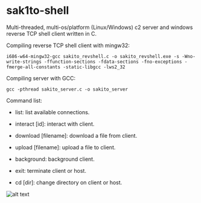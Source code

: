 # sak1to-shell
Multi-threaded, multi-os/platform (Linux/Windows) c2 server and windows reverse TCP shell client written in C.

Compiling reverse TCP shell client with mingw32:
```
i686-w64-mingw32-gcc sakito_revshell.c -o sakito_revshell.exe -s -Wno-write-strings -ffunction-sections -fdata-sections -fno-exceptions -fmerge-all-constants -static-libgcc -lws2_32
```

Compiling server with GCC:
```
gcc -pthread sakito_server.c -o sakito_server
```

Command list:

- list: list available connections.

- interact [id]: interact with client.

- download [filename]: download a file from client.

- upload [filename]: upload a file to client.

- background: background client.

- exit: terminate client or host.

- cd [dir]: change directory on client or host.

![alt text](https://www.wallpaperbetter.com/wallpaper/156/434/483/cherry-blossom-flowers-painting-pink-1080P-wallpaper-middle-size.jpg)

